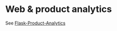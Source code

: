 # Web & product analytics

See [Flask-Product-Analytics](https://github.com/hyperflask/flask-product-analytics)